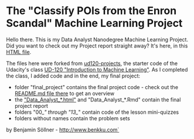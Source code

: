 The "Classify POIs from the Enron Scandal" Machine Learning Project
===================================================================

Hello there. This is my Data Analyst Nanodegree Machine Learning Project.
Did you want to check out my Project report straight away?
It's here, in this [HTML file][3].

The files here were forked from [ud120-projects][1], the starter code
of the Udacity's class [UD-120 "Introduction to Machine Learning"][2].
As I completed the class, I added code and in the end, my final project:

* folder "final_project" contains the final project code - check out the
[README.md file there][4] to get an overview 
* the ["Data_Analyst_*.html"][3] and "Data_Analyst_*.Rmd" contain the
final project report
* folders "00_*" through "13_*" contain code of the lesson mini-quizzes
* folders without names contain the problem sets

[1]: https://github.com/ShengKungYi/projects
[2]: https://www.udacity.com/course/viewer#!/c-ud120-nd
[3]: https://rawgit.com/benjaminsoellner/DAND_5_MachineLearningEnronData/master/Data_Analyst_Project_5_-_Classify_POIs_with_Machine_Learning.html
[4]: final_project/README.md

by Benjamin Söllner - http://www.benkku.com´
